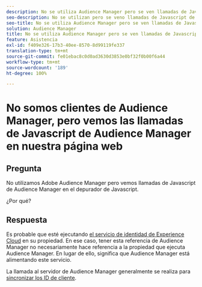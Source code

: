 ```yaml
---
description: No se utiliza Audience Manager pero se ven llamadas de Javascript de Audience Manager en el depurador Javascript. ¿Por qué?
seo-description: No se utilizan pero se veno llamadas de Javascript de Audience Manager en el depurador Javascript. ¿Por qué?
seo-title: No se utiliza Audience Manager pero se ven llamadas de Javascript de Audience Manager en el depurador Javascript. ¿Por qué?
solution: Audience Manager
title: No se utiliza Audience Manager pero se ven llamadas de Javascript de Audience Manager en el depurador Javascript. ¿Por qué?
feature: Asistencia
exl-id: f409e326-17b3-40ee-8570-8d99119fe337
translation-type: tm+mt
source-git-commit: fe01ebac8c0d0ad3630d3853e0bf32f0b00f6a44
workflow-type: tm+mt
source-wordcount: '189'
ht-degree: 100%

---
```


# No somos clientes de Audience Manager, pero vemos las llamadas de Javascript de Audience Manager en nuestra página web

## Pregunta

No utilizamos Adobe Audience Manager pero vemos llamadas de Javascript de Audience Manager en el depurador de Javascript.

¿Por qué?

## Respuesta

Es probable que esté ejecutando [el servicio de identidad de Experience Cloud](https://docs.adobe.com/content/help/es-ES/id-service/using/home.html) en su propiedad. En ese caso, tener esta referencia de Audience Manager no necesariamente hace referencia a la propiedad que ejecuta Audience Manager. En lugar de ello, significa que Audience Manager está alimentando este servicio.

La llamada al servidor de Audience Manager generalmente se realiza para [sincronizar los ID de cliente](https://docs.adobe.com/content/help/es-ES/id-service/using/id-service-api/methods/setcustomerids.html).
